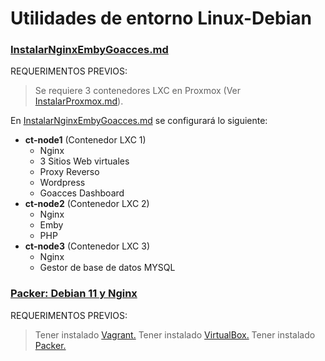# Utilidades de entorno Linux-Debian
### [InstalarNginxEmbyGoacces.md](https://github.com/federzvz/Linux-Debian/blob/main/InstalarNginxEmbyGoacces.md)

REQUERIMENTOS PREVIOS:
>  Se requiere 3 contenedores LXC en Proxmox (Ver [InstalarProxmox.md](https://github.com/federzvz/Linux-Debian/blob/main/InstalarProxmox)).


En [InstalarNginxEmbyGoacces.md](https://github.com/federzvz/Linux-Debian/blob/main/InstalarNginxEmbyGoacces.md) se configurará lo siguiente:
* **ct-node1** (Contenedor LXC 1)
  * Nginx
  * 3 Sitios Web virtuales
  * Proxy Reverso
  * Wordpress
  * Goacces Dashboard
* **ct-node2** (Contenedor LXC 2)
  * Nginx
  * Emby
  * PHP
* **ct-node3** (Contenedor LXC 3)
  * Nginx
  * Gestor de base de datos MYSQL

### [Packer: Debian 11 y Nginx](https://github.com/federzvz/Linux-Debian/tree/main/Packer)

REQUERIMENTOS PREVIOS:
>  Tener instalado [Vagrant.](https://app.vagrantup.com/boxes/search)
>  Tener instalado [VirtualBox.](https://www.virtualbox.org/)
>  Tener instalado [Packer.](https://www.packer.io/)
